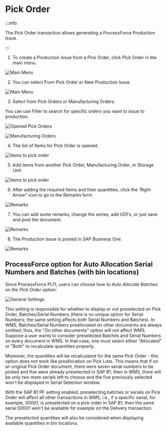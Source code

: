 # Pick Order

:::info

The Pick Order transaction allows generating a ProcessForce Production Issue.

:::

1. To create a Production Issue from a Pick Order, click Pick Order in the main menu.

![Main Menu](./media/PickOrder.webp)

2. You can select From Pick Order or New Production Issue.

![Main Menu](./media/IssuesToProduction.webp)

3. Select from Pick Orders or Manufacturing Orders.

You can use Filter to search for specific orders you want to issue to production.

![Opened Pick Orders](./media/OpenedPickOrders.webp)

![Manufacturing Orders](./media/ManufacturingOrder.webp)

4. The list of Items for Pick Order is opened.

![Items to pick order](./media/ItemsToPickOrder.webp)

5. Add items from another Pick Order, Manufacturing Order, or Storage Unit.

![Items to pick order](./media/ItemsToPickOrder_add.webp)

6. After adding the required Items and their quantities, click the 'Right Arrow" icon to go to the Remarks form

![Remarks](./media/Remarks.webp)

7.  You can add some remarks, change the series, add UDFs, or just save and post the document.

![Remarks](./media/ProductionIssue12.webp)

8.  The Production Issue is posted in SAP Business One.

![Remarks](./media/GoodsIssue.webp)

## ProcessForce option for Auto Allocation Serial Numbers and Batches (with bin locations)

Since ProcessForce PL11, users can choose how to _Auto Allocate Batches on the Pick Order_ option:

![General Settings](./media/General%20Settings%20option.webp)

This setting is responsible for whether to display or not preselected on Pick Order, Batches/Serial Numbers (there is no unique option for Serial Numbers; the same setting affects both Serial Numbers and Batches).
In WMS, Batches/Serial Numbers preallocated on other documents are always omitted; thus, the "On other documents" option will not affect WMS. Suppose a user wants to consider preselected Batches and Serial Numbers on every document in WMS. In that case, one must select either "Allocated" or "Both" to recalculate quantities properly.

Moreover, the quantities will be recalculated for the same Pick Order - this option does not work like preallocation on Pick Lists.
This means that if on an original Pick Order document, there were seven serial numbers to be picked and five were already preselected in SAP B1, then in WMS, there will be only two more serials left to choose and the five previously selected won't be displayed in Serial Selection window.

With the SAP B1 PF setting enabled, preselecting batches or serials on Pick Order will affect all other transactions in WMS, i.e., if a specific serial, for example, S0001, is preselected on a pick order in SAP B1, then the same serial S0001 won't be available for example on the Delivery transaction.

The preselected quantities will also be considered when displaying available quantities in bin locations.
